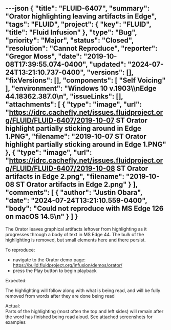 ---json
{
  "title": "FLUID-6407",
  "summary": "Orator highlighting leaving artifacts in Edge",
  "tags": "FLUID",
  "project": {
    "key": "FLUID",
    "title": "Fluid Infusion"
  },
  "type": "Bug",
  "priority": "Major",
  "status": "Closed",
  "resolution": "Cannot Reproduce",
  "reporter": "Gregor Moss",
  "date": "2019-10-08T17:39:55.074-0400",
  "updated": "2024-07-24T13:21:10.737-0400",
  "versions": [],
  "fixVersions": [],
  "components": [
    "Self Voicing"
  ],
  "environment": "Windows 10 v.1903\\\nEdge 44.18362.387.0\n",
  "issueLinks": [],
  "attachments": [
    {
      "type": "image",
      "url": "https://idrc.cachefly.net/issues.fluidproject.org/FLUID/FLUID-6407/2019-10-07 ST Orator highlight partially sticking around in Edge 1.PNG",
      "filename": "2019-10-07 ST Orator highlight partially sticking around in Edge 1.PNG"
    },
    {
      "type": "image",
      "url": "https://idrc.cachefly.net/issues.fluidproject.org/FLUID/FLUID-6407/2019-10-08 ST Orator artifacts in Edge 2.png",
      "filename": "2019-10-08 ST Orator artifacts in Edge 2.png"
    }
  ],
  "comments": [
    {
      "author": "Justin Obara",
      "date": "2024-07-24T13:21:10.559-0400",
      "body": "Could not reproduce with MS Edge 126 on macOS 14.5\n"
    }
  ]
}
---
The Orator leaves graphical artifacts leftover from highlighting as it progresses through a body of text in MS Edge 44. The bulk of the highlighting is removed, but small elements here and there persist.

To reproduce:

* navigate to the Orator demo page: <https://build.fluidproject.org/infusion/demos/orator/>
* press the Play button to begin playback

Expected:

The highlighting will follow along with what is being read, and will be fully removed from words after they are done being read

Actual:\
Parts of the highlighting (most often the top and left sides) will remain after the word has finished being read aloud. See attached screenshots for examples

        